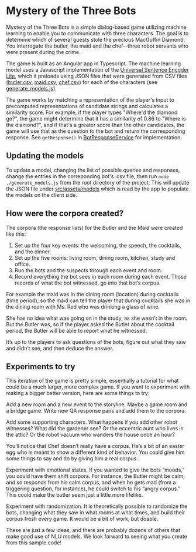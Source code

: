 # Mystery of the Three Bots

Mystery of the Three Bots is a simple dialog-based game utilizing machine learning to enable you to communicate with three characters. The goal is to determine which of several guests stole the precious MacGuffin Diamond. You interrogate the butler, the maid and the chef--three robot servants who were present during the crime.

The game is built as an Angular app in Typescript. The machine learning model uses a Javascript implementation of the [Universal Sentence Encoder Lite](https://tfhub.dev/google/universal-sentence-encoder-lite/2), which it preloads using JSON files that were generated from CSV files ([butler.csv](./butler.csv), [maid.csv](./maid.csv), [chef.csv](./chef.csv)) for each of the characters (see [generate_models.js](./generate_models.js)).

The game works by matching a representation of the player's input to precomputed representations of candidate strings and calculates a similarity score. For example, if the player types "Where'd the diamond go?", the game might determine that it has a similarity of 0.86 to "Where is the diamond?", and if that's a greater score than the other candidates, the game will use that as the question to the bot and return the corresponding response. See `getResponse()` in [BotResponseService](./src/app/bot-response.service.ts) for implementation.

## Updating the models

To update a model, changing the list of possible queries and responses, change the entries in the correponding bot's .csv file, then run `node ./generate_models.js` from the root directory of the project. This will update the JSON file under [src/assets/models](./src/assets/models) which is read by the app to populate the models on the client side.

## How were the corpora created?

The corpora (the response lists) for the Butler and the Maid were created like this:

1. Set up the four key events: the welcoming, the speech, the cocktails, and the dinner.
2. Set up the five rooms: living room, dining room, kitchen, study and office.
3. Run the bots and the suspects through each event and room.
4. Record everything the bot sees in each room during each event. Those records of what the bot witnessed, go into that bot’s corpus.

For example the maid was in the dining room (location) during cocktails (time period), so the maid can tell the player that during cocktails she was in the dining room with Ms. Red who was drinking a glass of wine.

She has no idea what was going on in the study, as she wasn’t in the room. But the Butler was, so if the player asked the Butler about the cocktail period, the Butler will be able to report what he witnessed.

It’s up to the players to ask questions of the bots, figure out what they saw and didn’t see, and then deduce the answer.

## Experiments to try

This iteration of the game is pretty simple, essentially a tutorial for what could be a much larger, more complex game. If you want to experiment with making a bigger better version, here are some things to try:

Add a new room and a new event to the storyline. Maybe a game room and a bridge game. Write new QA response pairs and add them to the corpora.

Add some supporting characters. What happens if you add other robot witnesses? What did the gardener see? Or the eccentric aunt who lives in the attic? Or the robot vacuum who wanders the house once an hour?

You’ll notice that Chef doesn’t really have a corpus. He’s a bit of an easter egg who is meant to show a different kind of behavior. You could give him some things to say and do by giving him a real corpus.

Experiment with emotional states. If you wanted to give the bots “moods,” you could have them shift corpora. For instance, the Butler might be calm, and so responds from his calm corpus, and when he gets mad (from a triggering question, for instance), he could switch to his “angry corpus.” This could make the butler seem just a little more lifelike.

Experiment with randomization. It is theoretically possible to randomize the bots, changing what they saw in what rooms at what times, and build their corpus fresh every game. It would be a bit of work, but doable.

These are just a few ideas, and there are probably dozens of others that make good use of NLU models. We look forward to seeing what you create from this sample code!
